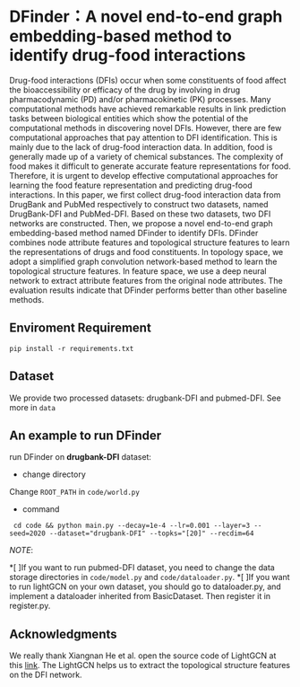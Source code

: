 # DFinder：A novel end-to-end graph embedding-based method to identify drug-food interactions

Drug-food interactions (DFIs) occur when some constituents of food affect the bioaccessibility or efficacy of the drug by involving in drug pharmacodynamic (PD) and/or pharmacokinetic (PK) processes. Many computational methods have achieved remarkable results in link prediction tasks between biological entities which show the potential of the computational methods in discovering novel DFIs. However, there are few computational approaches that pay attention to DFI identification. This is mainly due to the lack of drug-food interaction data. In addition, food is generally made up of a variety of chemical substances. The complexity of food makes it difficult to generate accurate feature representations for food. Therefore, it is urgent to develop effective computational approaches for learning the food feature representation and predicting drug-food interactions. In this paper, we first collect drug-food interaction data from DrugBank and PubMed respectively to construct two datasets, named DrugBank-DFI and PubMed-DFI. Based on these two datasets, two DFI networks are constructed. Then, we propose a novel end-to-end graph embedding-based method named DFinder to identify DFIs. DFinder combines node attribute features and topological structure features to learn the representations of drugs and food constituents. In topology space, we adopt a simplified graph convolution network-based method to learn the topological structure features. In feature space, we use a deep neural network to extract attribute features from the original node attributes. The evaluation results indicate that DFinder performs better than other baseline methods.
## Enviroment Requirement
`pip install -r requirements.txt`

## Dataset

We provide two processed datasets: drugbank-DFI and pubmed-DFI. 
See more in `data`

## An example to run DFinder

run DFinder on **drugbank-DFI** dataset:

* change directory

Change `ROOT_PATH` in `code/world.py`

* command

` cd code && python main.py --decay=1e-4 --lr=0.001 --layer=3 --seed=2020 --dataset="drugbank-DFI" --topks="[20]" --recdim=64`

*NOTE*:

*[ ]If you want to run pubmed-DFI dataset, you need to change the data storage directories in `code/model.py` and `code/dataloader.py`.
*[ ]If you want to run lightGCN on your own dataset, you should go to dataloader.py, and implement a dataloader inherited from BasicDataset. Then register it in register.py.

## Acknowledgments
We really thank Xiangnan He et al. open the source code of LightGCN at this [link](https://github.com/gusye1234/LightGCN-PyTorch). The LightGCN helps us to extract the topological structure features on the DFI network.
